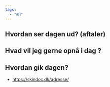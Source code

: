 ```yaml
---
tags:
  - "#📅"
---
```


## Hvordan ser dagen ud? (aftaler)


## Hvad vil jeg gerne opnå i dag ?


## Hvordan gik dagen?
- https://skindoc.dk/adresse/